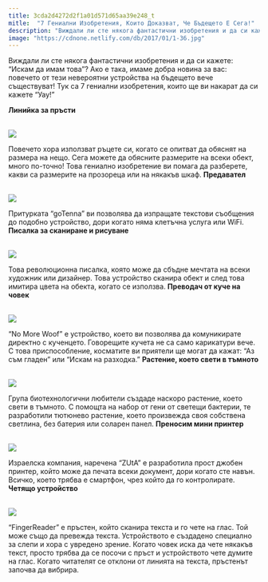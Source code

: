 ```yaml
---
title: 3cda2d4272d2f1a01d571d65aa39e248_t
mitle:  "7 Гениални Изобретения, Които Доказват, Че Бъдещето Е Сега!"
description: "Виждали ли сте някога фантастични изобретения и да си кажете: &qout;Искам да имам това&qout;? Ако е така, имаме добра новина за вас: повечето от тези невероятни устройства на бъ"
image: "https://cdnone.netlify.com/db/2017/01/1-36.jpg"
---
```


 <p>Виждали ли сте някога фантастични изобретения и да си кажете: “Искам да имам това”? Ако е така, имаме добра новина за вас: повечето от тези невероятни устройства на бъдещето вече съществуват! Тук са 7 гениални изобретения, които ще ви накарат да си кажете “Уау!”</p>      <p><strong>Линийка за пръсти</strong></p>  <p> <br/><img src="https://cdnone.netlify.com/db/2017/01/1-36.jpg"/><br/></p> <p>Повечето хора използват ръцете си, когато се опитват да обяснят на размера на нещо. Сега можете да обясните размерите на всеки обект, много по-точно! Това гениално изобретение ви помага да разберете, какви са размерите на прозореца или на някакъв шкаф. <strong>Предавател</strong></p>      <p> <br/><img src="https://cdnone.netlify.com/db/2017/01/2-35.jpg"/><br/></p> <p>Притурката “goTenna” ви позволява да изпращате текстови съобщения до подобно устройство, дори когато няма клетъчна услуга или WiFi. <strong>Писалка за сканиране и рисуване </strong></p> <p> <br/><img src="https://cdnone.netlify.com/db/2017/01/3-35.jpg"/><br/></p> <p>Това революционна писалка, която може да сбъдне мечтата на всеки художник или дизайнер. Това устройство сканира обект и след това имитира цвета на обекта, когато се използва. <strong>Преводач от куче на човек</strong></p>      <p> <br/><img src="https://cdnone.netlify.com/db/2017/01/4-34.jpg"/><br/></p>  <p>“No More Woof” е устройство, което ви позволява да комуникирате директно с кученцето. Говорещите кучета не са само карикатури вече. С това приспособление, косматите ви приятели ще могат да кажат: “Аз съм гладен” или “Искам на разходка.” <strong>Растение, което свети в тъмното</strong></p> <p> <br/><img src="https://cdnone.netlify.com/db/2017/01/5-34.jpg"/><br/></p> <p>Група биотехнологични любители създаде наскоро растение, което свети в тъмното. С помощта на набор от гени от светещи бактерии, те разработили тютюнево растение, което произвежда своя собствена светлина, без батерия или соларен панел. <strong>Преносим мини принтер</strong></p> <p> <br/><img src="https://cdnone.netlify.com/db/2017/01/6-32.jpg"/><br/></p> <p>Израелска компания, наречена “ZUtA” е разработила прост джобен принтер, който може да печата всеки документ, дори когато сте навън. Всичко, което трябва е смартфон, чрез който да го контролирате. <strong>Четящо устройство</strong></p>      <p> <br/><img src="https://cdnone.netlify.com/db/2017/01/7-32.jpg"/><br/></p>  <p>“FingerReader” е пръстен, който сканира текста и го чете на глас. Той може също да превежда текста. Устройството е създадено специално за слепи и хора с увредено зрение. Когато човек иска да чете някакъв текст, просто трябва да се посочи с пръст и устройството чете думите на глас. Когато читателят се отклони от линията на текста, пръстенът започва да вибрира.</p>       